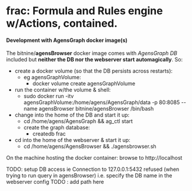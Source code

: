 # frac: Formula and Rules engine w/Actions, contained.

#### Development with AgensGraph docker image(s)
The bitnine/**agensBrowser** docker image comes with *AgensGraph DB* included but **neither the DB nor the webserver start automagically**.
So:
* create a docker volume (so that the DB persists across restarts):
  * eg agensGraphVolume:
    * docker volume create agensGraphVolume
* run the container w/the volume & shell: 
  * sudo docker run -itv agensGraphVolume:/home/agens/AgensGraph/data -p 80:8085 --name agensBrowser bitnine/agensBrowser /bin/bash
* change into the home of the DB and start it up:
  * cd /home/agens/AgensGraph && ag_ctl start
  * create the graph database:
    * createdb frac
* cd into the home of the webserver & start it up: 
  * cd /home/agens/AgensBrowser && ./agensbrowser.sh

On the machine hosting the docker container: browse to http://localhost

TODO: setup DB access ie Connection to 127.0.0.1:5432 refused (when trying to run query in agensBrowser)
i.e. specify the DB name in the webserver config 
TODO : add path here
